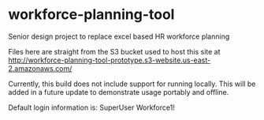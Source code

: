 # workforce-planning-tool
Senior design project to replace excel based HR workforce planning

Files here are straight from the S3 bucket used to host this site at http://workforce-planning-tool-prototype.s3-website.us-east-2.amazonaws.com/

Currently, this build does not include support for running locally. This will be added in a future update to demonstrate usage portably and offline.

Default login information is:
SuperUser
Workforce1!
